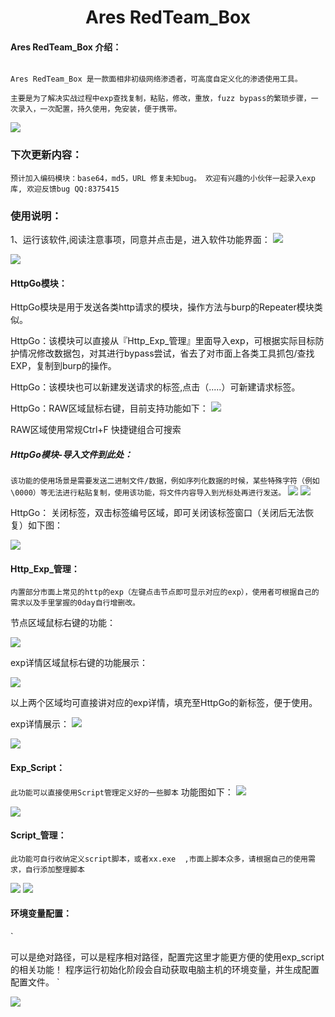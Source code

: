 # <center>Ares RedTeam_Box</center>

#### Ares RedTeam_Box 介绍：

```

Ares RedTeam_Box 是一款面相非初级网络渗透者，可高度自定义化的渗透使用工具。

主要是为了解决实战过程中exp查找复制，粘贴，修改，重放，fuzz bypass的繁琐步骤，一次录入，一次配置，持久使用，免安装，便于携带。

```
![](./img/000.png)



### 下次更新内容：
`预计加入编码模块：base64，md5，URL
修复未知bug。
欢迎有兴趣的小伙伴一起录入exp库,
欢迎反馈bug
QQ:8375415
`


### 使用说明：

1、运行该软件,阅读注意事项，同意并点击是，进入软件功能界面：
![](./img/1.png)

![](./img/2.png)

#### HttpGo模块：
HttpGo模块是用于发送各类http请求的模块，操作方法与burp的Repeater模块类似。

HttpGo：该模块可以直接从『Http_Exp_管理』里面导入exp，可根据实际目标防护情况修改数据包，对其进行bypass尝试，省去了对市面上各类工具抓包/查找EXP，复制到burp的操作。

HttpGo：该模块也可以新建发送请求的标签,点击（.....）可新建请求标签。

HttpGo：RAW区域鼠标右键，目前支持功能如下：
![](./img/3.png)

RAW区域使用常规Ctrl+F 快捷键组合可搜索

##### HttpGo模块-导入文件到此处：
`
该功能的使用场景是需要发送二进制文件/数据，例如序列化数据的时候，某些特殊字符（例如\0000）等无法进行粘贴复制，使用该功能，将文件内容导入到光标处再进行发送。
`
![](./img/5.png)
![](./img/5-1.png)



HttpGo： 关闭标签，双击标签编号区域，即可关闭该标签窗口（关闭后无法恢复）如下图：

![](./img/4.png)


#### Http_Exp_管理：

`
内置部分市面上常见的http的exp（左键点击节点即可显示对应的exp），使用者可根据自己的需求以及手里掌握的0day自行增删改。
`

节点区域鼠标右键的功能：

![](./img/6.png)

exp详情区域鼠标右键的功能展示：

![](./img/7.png)

以上两个区域均可直接讲对应的exp详情，填充至HttpGo的新标签，便于使用。

exp详情展示：
![](./img/8.png)

![](./img/8-1.png)

#### Exp_Script：

`
此功能可以直接使用Script管理定义好的一些脚本
`
功能图如下：
![](./img/9.png)

![](./img/11.png)


#### Script_管理：
`
此功能可自行收纳定义script脚本，或者xx.exe  ,市面上脚本众多，请根据自己的使用需求，自行添加整理脚本
`

![](./img/10.png)
![](./img/12.png)

#### 环境变量配置：

`

可以是绝对路径，可以是程序相对路径，配置完这里才能更方便的使用exp_script的相关功能！
程序运行初始化阶段会自动获取电脑主机的环境变量，并生成配置配置文件。
`

![](./img/13.png)


